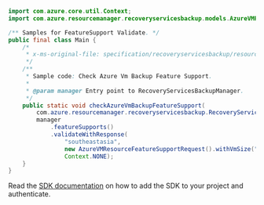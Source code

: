 ```java
import com.azure.core.util.Context;
import com.azure.resourcemanager.recoveryservicesbackup.models.AzureVMResourceFeatureSupportRequest;

/** Samples for FeatureSupport Validate. */
public final class Main {
    /*
     * x-ms-original-file: specification/recoveryservicesbackup/resource-manager/Microsoft.RecoveryServices/stable/2021-12-01/examples/AzureIaasVm/BackupFeature_Validate.json
     */
    /**
     * Sample code: Check Azure Vm Backup Feature Support.
     *
     * @param manager Entry point to RecoveryServicesBackupManager.
     */
    public static void checkAzureVmBackupFeatureSupport(
        com.azure.resourcemanager.recoveryservicesbackup.RecoveryServicesBackupManager manager) {
        manager
            .featureSupports()
            .validateWithResponse(
                "southeastasia",
                new AzureVMResourceFeatureSupportRequest().withVmSize("Basic_A0").withVmSku("Premium"),
                Context.NONE);
    }
}
```

Read the [SDK documentation](https://github.com/Azure/azure-sdk-for-java/blob/azure-resourcemanager-recoveryservicesbackup_1.0.0-beta.4/sdk/recoveryservicesbackup/azure-resourcemanager-recoveryservicesbackup/README.md) on how to add the SDK to your project and authenticate.
